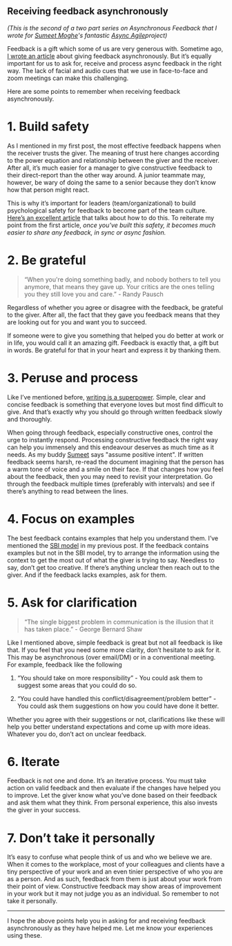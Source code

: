 ## Receiving feedback asynchronously

*(This is the second of a two part series on Asynchronous Feedback that I wrote for [Sumeet Moghe](https://www.linkedin.com/in/sumeetmoghe/)'s fantastic [Async Agile](https://www.asyncagile.org/)project)*

Feedback is a gift which some of us are very generous with. Sometime ago, [I wrote an article](https://www.asyncagile.org/perspectives/giving-feedback-asynchronously) about giving feedback asynchronously. But it’s equally important for us to ask for, receive and process async feedback in the right way. The lack of facial and audio cues that we use in face-to-face and zoom meetings can make this challenging.

Here are some points to remember when receiving feedback asynchronously.

# 1. Build safety
As I mentioned in my first post, the most effective feedback happens when the receiver trusts the giver. The meaning of trust here changes according to the power equation and relationship between the giver and the receiver. After all, it’s much easier for a manager to give constructive feedback to their direct-report than the other way around. A junior teammate may, however, be wary of doing the same to a senior because they don’t know how that person might react.

This is why it’s important for leaders (team/organizational) to build psychological safety for feedback to become part of the team culture. [Here’s an excellent article](https://www.predictiveindex.com/blog/psychological-safety-in-the-workplace/) that talks about how to do this. To reiterate my point from the first article, *once you've built this safety, it becomes much easier to share any feedback, in sync or async fashion.*

# 2. Be grateful
> “When you're doing something badly, and nobody bothers to tell you anymore, that means they gave up. Your critics are the ones telling you they still love you and care.” - Randy Pausch

Regardless of whether you agree or disagree with the feedback, be grateful to the giver. After all, the fact that they gave you feedback means that they are looking out for you and want you to succeed. 

If someone were to give you something that helped you do better at work or in life, you would call it an amazing gift. Feedback is exactly that, a gift but in words. Be grateful for that in your heart and express it by thanking them.

# 3. Peruse and process
Like I’ve mentioned before, [writing is a superpower](https://www.asyncagile.org/blog/the-single-biggest-remote-working-super-power). Simple, clear and concise feedback is something that everyone loves but most find difficult to give. And that’s exactly why you should go through written feedback slowly and thoroughly. 

When going through feedback, especially constructive ones, control the urge to instantly respond. Processing constructive feedback the right way can help you immensely and this endeavour deserves as much time as it needs. As my buddy [Sumeet](https://www.asyncagile.org/about) says "assume positive intent". If written feedback seems harsh, re-read the document imagining that the person has a warm tone of voice and a smile on their face. If that changes how you feel about the feedback, then you may need to revisit your interpretation. Go through the feedback multiple times (preferably with intervals) and see if there’s anything to read between the lines.

# 4. Focus on examples
The best feedback contains examples that help you understand them. I’ve mentioned the [SBI model](https://www.mindtools.com/pages/article/situation-behavior-impact-feedback.htm) in my previous post. If the feedback contains examples but not in the SBI model, try to arrange the information using the context to get the most out of what the giver is trying to say. Needless to say, don’t get too creative. If there’s anything unclear then reach out to the giver. And if the feedback lacks examples, ask for them.

# 5. Ask for clarification
> “The single biggest problem in communication is the illusion that it has taken place.” - George Bernard Shaw

Like I mentioned above, simple feedback is great but not all feedback is like that. If you feel that you need some more clarity, don’t hesitate to ask for it. This may be asynchronous (over email/DM) or in a conventional meeting. For example, feedback like the following

1. “You should take on more responsibility” - You could ask them to suggest some areas that you could do so.

2. “You could have handled this conflict/disagreement/problem better” - You could ask them suggestions on how you could have done it better.

Whether you agree with their suggestions or not, clarifications like these will help you better understand expectations and come up with more ideas. Whatever you do, don’t act on unclear feedback.

# 6. Iterate 
Feedback is not one and done. It’s an iterative process. You must take action on valid feedback and then evaluate if the changes have helped you to improve. Let the giver know what you’ve done based on their feedback and ask them what they think. From personal experience, this also invests the giver in your success.

# 7. Don’t take it personally
It’s easy to confuse what people think of us and who we believe we are. When it comes to the workplace, most of your colleagues and clients have a tiny perspective of your work and an even tinier perspective of who you are as a person. And as such, feedback from them is just about your work from their point of view. Constructive feedback may show areas of improvement in your work but it may not judge you as an individual. So remember to not take it personally.

-------------------------------------------------------------------------------------
I hope the above points help you in asking for and receiving feedback asynchronously as they have helped me. Let me know your experiences using these.



